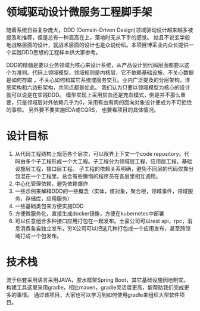 #  领域驱动设计微服务工程脚手架
随着系统日益复杂庞大，DDD (Domain-Driven Design)领域驱动设计越来越多被提及和推荐，但是总有一种高高在上，落地时无从下手的感觉。
姑且不说玄学般地战略层面的设计，就战术层面的设计也是众说纷纭。本项目博采业内众长提供一个实践DDD思想的工程样本供大家参考。

DDD的精髓是要以业务领域为核心来设计系统，从产品设计到代码层面都要以这个为准则。代码上领域模型，领域规则是内核层，它不依赖基础设施，不关心数据是如何存取
，不关心如何和其它系统或服务交互。业内广泛提及的分层架构，洋葱架构和六边形架构，共同点都是如此。 我们认为只要以领域模型为核心的设计就可以说是在实践DDD。
模型实现上采用贫血还是充血模式，倒是并不那么重要，只是领域层对外依赖几乎为0，采用有血有肉的面向对象设计便成为不可拒绝的事啦。 另外要不要实施EDA或CQRS，
也要看项目的具体情况。

# 设计目标
1. 从代码工程结构上规范各个层次，可以限界上下文一个code repository。代码由多个子工程形成一个大工程。子工程分为领域层工程，应用层工程，基础设施层工程，接口层工程。
子工程的依赖关系明确，避免不同层的代码仅靠分包混在一个工程里。总会有些懒惰的程序员在各层里相互调用。
2. 中心化管理依赖，避免依赖爆炸
3. 一些示例来解释DDD的一些概念（实体，值对象，聚合根，领域事件，领域服务，存储库，应用服务）
4. 一些基础类包来方便实施DDD
5. 方便微服务化，直接生成docker镜像，方便在kubernetes中部署
6. 可以任意组合多种接口应用打包在一起发布。土豪公司可以rest api，rpc，消息消费各自独立发布，穷X公司可以把这几种打包成一个应用发布，甚至跨领域打成一个包发布。

# 技术栈
流于俗套采用语言采用JAVA，胶水框架Spring Boot，其它基础设施因地制宜。构建工具这里采用gradle，相比maven，gradle灵活度更高，能帮助我们完成更多的事情。
通过该项目，大家也可以学习到如何使用gradle来组织大型软件项目。

